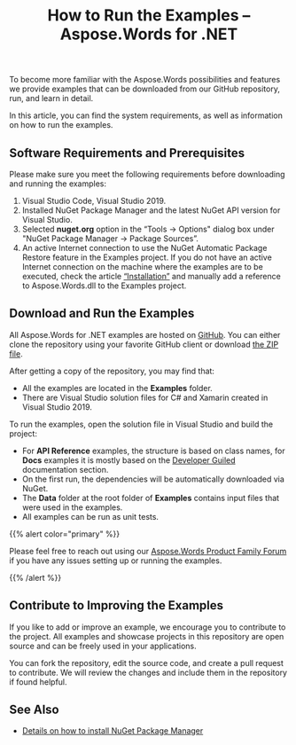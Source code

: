 ﻿---
title: How to Run the Examples – Aspose.Words for .NET
articleTitle: How to Run the Examples
linktitle: How to Run the Examples
description: "Download Aspose.Words for .NET examples from our GitHub repository and learn how to run them to become more familiar with the Aspose.Words possibilities and features using C#."
type: docs
weight: 110
url: /net/how-to-run-the-examples/
---

To become more familiar with the Aspose.Words possibilities and features we provide examples that can be downloaded from our GitHub repository, run, and learn in detail.

In this article, you can find the system requirements, as well as information on how to run the examples.

## Software Requirements and Prerequisites

Please make sure you meet the following requirements before downloading and running the examples:

1. Visual Studio Code, Visual Studio 2019.
2. Installed NuGet Package Manager and the latest NuGet API version for Visual Studio.
3. Selected **nuget.org** option in the “Tools → Options" dialog box under "NuGet Package Manager → Package Sources”.
4. An active Internet connection to use the NuGet Automatic Package Restore feature in the Examples project. If you do not have an active Internet connection on the machine where the examples are to be executed, check the article [“Installation”](/words/net/installation/) and manually add a reference to Aspose.Words.dll to the Examples project.

## Download and Run the Examples

All Aspose.Words for .NET examples are hosted on [GitHub](https://github.com/aspose-words/Aspose.Words-for-.NET). You can either clone the repository using your favorite GitHub client or download [the ZIP file](https://github.com/aspose-words/Aspose.Words-for-.NET/archive/master.zip).

After getting a copy of the repository, you may find that:

- All the examples are located in the **Examples** folder.
- There are Visual Studio solution files for C# and Xamarin created in Visual Studio 2019.

To run the examples, open the solution file in Visual Studio and build the project:

- For **API Reference** examples, the structure is based on class names, for **Docs** examples it is mostly based on the [Developer Guiled](/words/net/developer-guide/) documentation section.
- On the first run, the dependencies will be automatically downloaded via NuGet.
- The **Data** folder at the root folder of **Examples** contains input files that were used in the examples.
- All examples can be run as unit tests.

{{% alert color="primary" %}}

Please feel free to reach out using our [Aspose.Words Product Family Forum](https://forum.aspose.com/c/words/8) if you have any issues setting up or running the examples.

{{% /alert %}}

## Contribute to Improving the Examples

If you like to add or improve an example, we encourage you to contribute to the project. All examples and showcase projects in this repository are open source and can be freely used in your applications.

You can fork the repository, edit the source code, and create a pull request to contribute. We will review the changes and include them in the repository if found helpful.

## See Also

- [Details on how to install NuGet Package Manager](https://docs.microsoft.com/nuget/guides/install-nuget)
